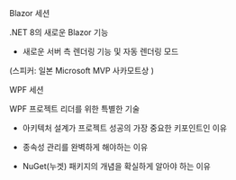Blazor 세션 

.NET 8의 새로운 Blazor 기능

- 새로운 서버 측 렌더링 기능 및 자동 렌더링 모드

(스피커: 일본 Microsoft MVP 사카모트상 )

 

WPF 세션

WPF 프로젝트 리더를 위한 특별한 기술

- 아키텍처 설계가 프로젝트 성공의 가장 중요한 키포인트인 이유

- 종속성 관리를 완벽하게 해야하는 이유

- NuGet(누겟) 패키지의 개념을 확실하게 알아야 하는 이유
